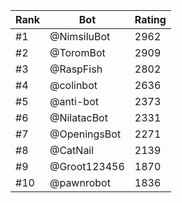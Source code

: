 Rank|Bot|Rating
---|---|---
#1|@NimsiluBot|2962
#2|@ToromBot|2909
#3|@RaspFish|2802
#4|@colinbot|2636
#5|@anti-bot|2373
#6|@NilatacBot|2331
#7|@OpeningsBot|2271
#8|@CatNail|2139
#9|@Groot123456|1870
#10|@pawnrobot|1836
